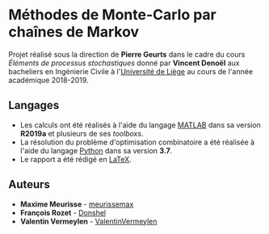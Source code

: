 # Méthodes de Monte-Carlo par chaînes de Markov

Projet réalisé sous la direction de **Pierre Geurts** dans le cadre du cours *Éléments de processus stochastiques* donné par **Vincent Denoël** aux bacheliers en Ingénierie Civile à l'[Université de Liège](https://www.uliege.be/) au cours de l'année académique 2018-2019.

## Langages

* Les calculs ont été réalisés à l'aide du langage [MATLAB](https://mathworks.com/products/matlab.html) dans sa version **R2019a** et plusieurs de ses *toolboxs*.
* La résolution du problème d'optimisation combinatoire a été réalisée à l'aide du langage [Python](https://www.python.org/) dans sa version **3.7**.
* Le rapport a été rédigé en [LaTeX](https://www.latex-project.org/).

## Auteurs

* **Maxime Meurisse** - [meurissemax](https://github.com/meurissemax)
* **François Rozet** - [Donshel](https://github.com/Donshel)
* **Valentin Vermeylen** - [ValentinVermeylen](https://github.com/ValentinVermeylen)